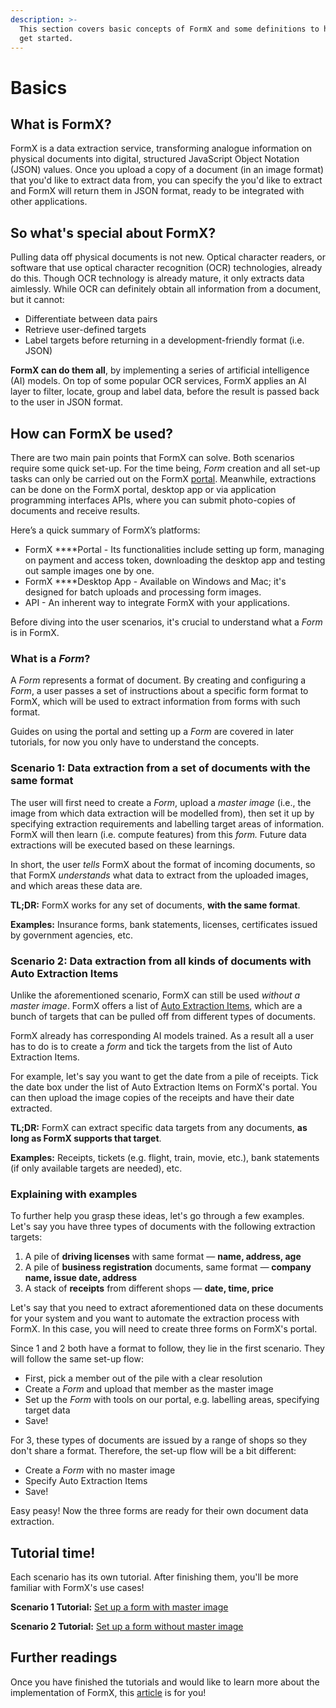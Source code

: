 ```yaml
---
description: >-
  This section covers basic concepts of FormX and some definitions to help you
  get started.
---
```


# Basics

## What is FormX?

FormX is a data extraction service, transforming analogue information on physical documents into digital, structured JavaScript Object Notation \(JSON\) values. Once you upload a copy of a document \(in an image format\) that you'd like to extract data from, you can specify the you'd like to extract and FormX will return them in JSON format, ready to be integrated with other applications.

## So what's special about FormX?

Pulling data off physical documents is not new. Optical character readers, or software that use optical character recognition \(OCR\) technologies, already do this. Though OCR technology is already mature, it only extracts data aimlessly. While OCR can definitely obtain all information from a document, but it cannot:

* Differentiate between data pairs
* Retrieve user-defined targets
* Label targets before returning in a development-friendly format \(i.e. JSON\)

**FormX can do them all**, by implementing a series of artificial intelligence \(AI\) models. On top of some popular OCR services, FormX applies an AI layer to filter, locate, group and label data, before the result is passed back to the user in JSON format.

## How can FormX be used?

There are two main pain points that FormX can solve. Both scenarios require some quick set-up. For the time being, _Form_ creation and all set-up tasks can only be carried out on the FormX [portal](https://formextractor.oursky.com/form). Meanwhile, extractions can be done on the FormX portal, desktop app or via application programming interfaces APIs, where you can submit photo-copies of documents and receive results.

Here’s a quick summary of FormX’s platforms:

* FormX ****Portal - Its functionalities include setting up form, managing on payment and access token, downloading the desktop app and testing out sample images one by one.
* FormX ****Desktop App - Available on Windows and Mac; it's designed for batch uploads and processing form images.
* API - An inherent way to integrate FormX with your applications.

Before diving into the user scenarios, it's crucial to understand what a _Form_ is in FormX.

### What is a _Form_?

A _Form_ represents a format of document. By creating and configuring a _Form_, a user passes a set of instructions about a specific form format to FormX, which will be used to extract information from forms with such format.

Guides on using the portal and setting up a _Form_ are covered in later tutorials, for now you only have to understand the concepts.

### Scenario 1: Data extraction from a set of documents with the same format

The user will first need to create a _Form_, upload a _master image_ \(i.e., the image from which data extraction will be modelled from\), then set it up by specifying extraction requirements and labelling target areas of information. FormX will then learn \(i.e. compute features\) from this _form._ Future data extractions will be executed based on these learnings. 

In short, the user _tells_ FormX about the format of incoming documents, so that FormX _understands_ what data to extract from the uploaded images, and which areas these data are.

**TL;DR:** FormX works for any set of documents, **with the same format**.

**Examples:** Insurance forms, bank statements, licenses, certificates issued by government agencies, etc.

### Scenario 2: Data extraction from all kinds of documents with Auto Extraction Items

Unlike the aforementioned scenario, FormX can still be used _without a_  _master image_. FormX offers a list of [Auto Extraction Items](features/auto-extraction-items.md), which are a bunch of targets that can be pulled off from different types of documents.

FormX already has corresponding AI models trained. As a result all a user has to do is to create a _form_ and tick the targets from the list of Auto Extraction Items. 

For example, let's say you want to get the date from a pile of receipts. Tick the date box under the list of Auto Extraction Items on FormX's portal. You can then upload the image copies of the receipts and have their date extracted.

**TL;DR:** FormX can extract specific data targets from any documents, **as long as FormX supports that target**.

**Examples:** Receipts, tickets \(e.g. flight, train, movie, etc.\), bank statements \(if only available targets are needed\), etc.

### Explaining with examples

To further help you grasp these ideas, let's go through a few examples. Let's say you have three types of documents with the following extraction targets:

1. A pile of **driving licenses** with same format — **name, address, age**
2. A pile of **business registration** documents, same format — **company name, issue date, address**
3. A stack of **receipts** from different shops — **date, time, price**

Let's say that you need to extract aforementioned data on these documents for your system and you want to automate the extraction process with FormX. In this case, you will need to create three forms on FormX's portal. 

Since 1 and 2 both have a format to follow, they lie in the first scenario. They will follow the same set-up flow:

* First, pick a member out of the pile with a clear resolution
* Create a _Form_ and upload that member as the master image
* Set up the _Form_ with tools on our portal, e.g. labelling areas, specifying target data
* Save!

For 3, these types of documents are issued by a range of shops so they don't share a format. Therefore, the set-up flow will be a bit different:

* Create a _Form_ with no master image
* Specify Auto Extraction Items
* Save!

Easy peasy! Now the three forms are ready for their own document data extraction.

## Tutorial time!

Each scenario has its own tutorial. After finishing them, you'll be more familiar with FormX's use cases!

**Scenario 1 Tutorial:** [Set up a form with master image](get-started/set-up-a-form-with-master-image.md)

**Scenario 2 Tutorial:** [Set up a form without master image](get-started/set-up-a-form-without-master-image.md)

## Further readings

Once you have finished the tutorials and would like to learn more about the implementation of FormX, this [article](https://blog.oursky.com/2020/04/06/formextractor-behind-the-scenes-how-artificial-intelligence-ai-is-used-to-extract-and-capture-data/) is for you!

